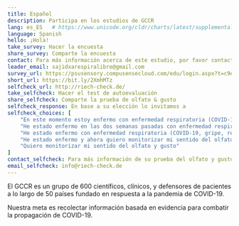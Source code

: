 ```yaml
---
title: Español
description: Participa en los estudios de GCCR
lang: es_ES   # https://www.unicode.org/cldr/charts/latest/supplemental/language_territory_information.html
language: Spanish
hello: ¡Hola!
take_survey: Hacer la encuesta
share_survey: Comparte la encuesta
contact: Para más información acerca de este estudio, por favor contacte a Sajidxa Mariño
leader_email: sajidxarespiralibre@gmail.com
survey_url: https://psusensory.compusensecloud.com/edu/login.aspx?t=c9ea77a5-9207-4670-94d1-7d46a7c2f01f
short_url: https://bit.ly/2XmhMTz
selfcheck_url: http://riech-check.de/
take_selfcheck: Hacer el test de autoevaluación
share_selfcheck: Comparte la prueba de olfato & gusto
selfcheck_response: En base a su elección lo invitamos a
selfcheck_choices: [
    "En este momento estoy enfermo con enfermedad respiratoria (COVID-19, gripe, resfriado)",
    "He estado enfermo en las dos semanas pasadas con enfermedad respiratoria (COVID-19, gripe, resfriado)",
    "He estado enfermo con enfermedad respiratoria (COVID-19, gripe, resfriado) hace más de 2 semanas",
    "He estado enfermo y ahora quiero monitorizar mi sentido del olfato y gusto",
    "Quiero monitorizar mi sentido del olfato y gusto"
]
contact_selfcheck: Para más información de su prueba del olfato y gusto, por favor contacte a Kathrin Ohla
email_selfcheck: info@riech-check.de
---
```

El GCCR es un grupo de 600 científicos, clínicos, y defensores de pacientes a lo largo de 50 países fundado en respuesta a la pandemia de COVID-19.

Nuestra meta es recolectar información basada en evidencia para combatir la propagación de COVID-19.
